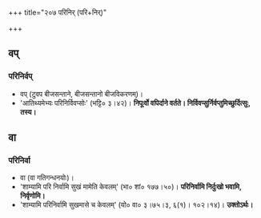 +++
title="२०७ परिनिर् (परि+निर्)"

+++

## वप्
### परिनिर्वप्
- वप् (टुवप बीजसन्ताने, बीजसन्तानो बीजविकरणम्)।
- 'आतिथ्यमेभ्यः परिनिर्विवप्सोः' (भट्टि० ३।४२)। **निपूःर्वो वपिर्दाने वर्तते। निर्विवप्सुर्निर्वप्तुमिच्छुर्दित्सुः, तस्य।**

## वा
### परिनिर्वा
- वा (वा गतिगन्धनयोः)।
- 'शाम्यामि परि निर्वामि सुखं मामेति केवलम्' (भा० शां० १७७।५०)। **परिनिर्वामि निर्दुःखो भवामि, निर्वृणोमि।**
- 'शाम्यामि परिनिर्वामि सुखमासे च केवलम्' (यो० वा० ३।७५।३, ६(१)। १०२।१४)। **उक्तोऽर्थः।**
